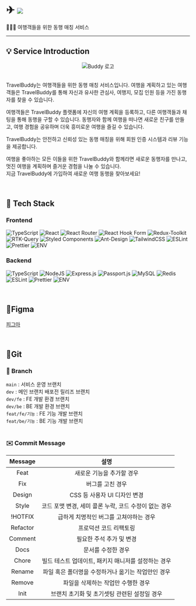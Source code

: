# ✈ <img src="https://github.com/devStudy99/TravelBuddy/assets/127740794/e9b09709-70bc-4a13-98df-069dfff2b922"/>

👨‍👦‍👦 여행객들을 위한 동행 매칭 서비스

---

## 💡 Service Introduction

<div align="center">

<!-- logo -->
![Buddy 로고](https://github.com/devStudy99/TravelBuddy/assets/127740794/2d151240-ed4d-41b7-b86e-d90b52142cb0)
<br/>
<br/>

</div> 

TravelBuddy는 여행객들을 위한 동행 매칭 서비스입니다. 여행을 계획하고 있는 여행객들은 TravelBuddy를 통해 자신과 유사한 관심사, 여행지, 모집 인원 등을 가진 동행자를 찾을 수 있습니다.

여행객들은 TravelBuddy 플랫폼에 자신의 여행 계획을 등록하고, 다른 여행객들과 채팅을 통해 동행을 구할 수 있습니다. 동행자와 함께 여행을 떠나면 새로운 친구를 만들고, 여행 경험을 공유하며 더욱 흥미로운 여행을 즐길 수 있습니다.

TravelBuddy는 안전하고 신뢰성 있는 동행 매칭을 위해 회원 인증 시스템과 리뷰 기능을 제공합니다.

여행을 좋아하는 모든 이들을 위한 TravelBuddy와 함께라면 새로운 동행자를 만나고, 멋진 여행을 계획하며 즐거운 경험을 나눌 수 있습니다.
<br/>
지금 TravelBuddy에 가입하여 새로운 여행 동행을 찾아보세요!

<br/>

## 🔧 Tech Stack

### Frontend
![TypeScript](https://img.shields.io/badge/typescript-%23007ACC.svg?style=for-the-badge&logo=typescript&logoColor=white)
![React](https://img.shields.io/badge/react-%2320232a.svg?style=for-the-badge&logo=react&logoColor=%2361DAFB)
![React Router](https://img.shields.io/badge/React_Router-CA4245?style=for-the-badge&logo=react-router&logoColor=white)
![React Hook Form](https://img.shields.io/badge/React%20Hook%20Form-%23EC5990.svg?style=for-the-badge&logo=reacthookform&logoColor=white)
![Redux-Toolkit](https://img.shields.io/badge/Redux_Toolkit-764ABC?style=for-the-badge&logo=redux&logoColor=white)
![RTK-Query](https://img.shields.io/badge/RTK_Query-764ABC?style=for-the-badge&logo=redux&logoColor=white)
![Styled Components](https://img.shields.io/badge/styled--components-DB7093?style=for-the-badge&logo=styled-components&logoColor=white)
![Ant-Design](https://img.shields.io/badge/-Ant_Design-%230170FE?style=for-the-badge&logo=ant-design&logoColor=white)
![TailwindCSS](https://img.shields.io/badge/tailwind_css-%2338B2AC.svg?style=for-the-badge&logo=tailwind-css&logoColor=white)
![ESLint](https://img.shields.io/badge/ESLint-4B32C3?style=for-the-badge&logo=eslint&logoColor=white)
![Prettier](https://img.shields.io/badge/Prettier-F7B93E?style=for-the-badge&logo=Prettier&logoColor=black)
![ENV](https://img.shields.io/badge/.ENV-ECD53F?style=for-the-badge&logo=.ENV&logoColor=white)

### Backend

![TypeScript](https://img.shields.io/badge/typescript-%23007ACC.svg?style=for-the-badge&logo=typescript&logoColor=white)
![NodeJS](https://img.shields.io/badge/node.js-339933?style=for-the-badge&logo=node.js&logoColor=white)
![Express.js](https://img.shields.io/badge/express-%23404d59.svg?style=for-the-badge&logo=express&logoColor=%2361DAFB)
![Passport.js](https://img.shields.io/badge/passport-%34E27A.svg?style=for-the-badge&logo=passport&logoColor=%2361DAFB)
![MySQL](https://img.shields.io/badge/mysql-4479A1?style=for-the-badge&logo=mysql&logoColor=white)
![Redis](https://img.shields.io/badge/redis-DC382D?style=for-the-badge&logo=redis&logoColor=white)
![ESLint](https://img.shields.io/badge/ESLint-4B32C3?style=for-the-badge&logo=eslint&logoColor=white)
![Prettier](https://img.shields.io/badge/Prettier-F7B93E?style=for-the-badge&logo=Prettier&logoColor=black)
![ENV](https://img.shields.io/badge/.ENV-ECD53F?style=for-the-badge&logo=.ENV&logoColor=white)

</br>

## 🎨Figma
[피그마](https://www.figma.com/file/RuSC6C98EoSfXTkG2bGR2V/TravelBuddy?type=design&node-id=0%3A1&t=ASjV7sj14TjtiSUP-1)

</br>

## 📎Git
### 🌲 Branch
`main` : 서비스 운영 브랜치 
</br>
`dev` : 메인 브랜치 배포전 릴리즈 브랜치
</br>
`dev/fe` : FE 개발 환경 브랜치
</br>
`dev/be` : BE 개발 환경 브랜치
</br>
`feat/fe/기능` : FE 기능 개발 브랜치
</br>
`feat/be/기능` : BE 기능 개발 브랜치
</br>
</br>

### ✉️ Commit Message
|  Message  |                         설명                         |
|  :------: | :--------------------------------------------------: |
|  Feat     |                새로운 기능을 추가할 경우               |
|  Fix      |                   버그를 고친 경우                    |
|  Design   |              CSS 등 사용자 UI 디자인 변경              |
|  Style    |  코드 포맷 변경, 세미 콜론 누락, 코드 수정이 없는 경우   
|  !HOTFIX  |          급하게 치명적인 버그를 고쳐야하는 경우         |
|  Refactor |                프로덕션 코드 리팩토링                  |
|  Comment  |               필요한 주석 추가 및 변경                 |
|  Docs     |                  문서를 수정한 경우                    |
|  Chore    |    빌드 테스트 업데이트, 패키지 매니저를 설정하는 경우   |
|  Rename	  |    파일 혹은 폴더명을 수정하거나 옮기는 작업만인 경우    |
|  Remove   |             파일을 삭제하는 작업만 수행한 경우          |
|  Init     |        브랜치 초기화 및 초기셋팅 관련된 설정일 경우      |
<br/>
